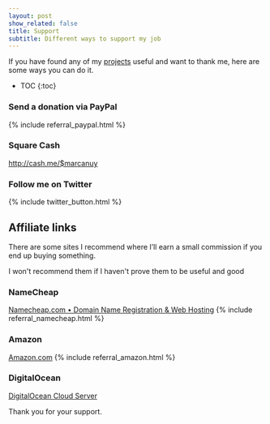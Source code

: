 ```yaml
---
layout: post
show_related: false
title: Support
subtitle: Different ways to support my job
---
```


If you have found any of my [projects](/en/projects) useful and want to
thank me, here are some ways you can do it.

* TOC
{:toc}

### Send a donation via PayPal ###

{% include referral_paypal.html %}

### Square Cash ###

<http://cash.me/$marcanuy>

### Follow me on Twitter ###

{% include twitter_button.html %}

## Affiliate links ##

There are some sites I recommend where I’ll earn a small commission if you
end up buying something.

<span class="label label-success">
 I won't recommend them if I haven't prove them to be useful and good
</span>

### NameCheap ###

[Namecheap.com • Domain Name Registration & Web Hosting](http://www.namecheap.com/?aff=35306) 
{% include referral_namecheap.html %}

### Amazon ###

[Amazon.com](http://www.amazon.com/?_encoding=UTF8&tag=mecluy-20) 
{% include referral_amazon.html %}

### DigitalOcean ###

[DigitalOcean Cloud Server](https://www.digitalocean.com/?refcode=b54bbc9a3125)

Thank you for your support.
